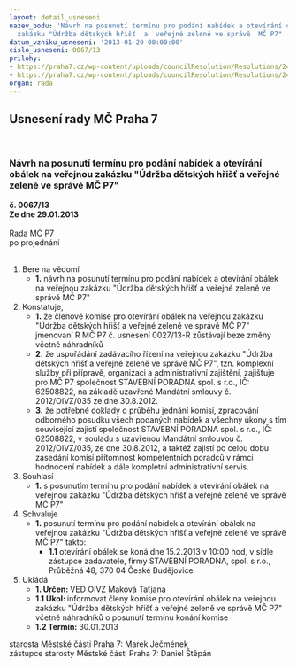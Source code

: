 ```yaml
---
layout: detail_usneseni
nazev_bodu: 'Návrh na posunutí termínu pro podání nabídek a otevírání obálek  na veřejnou
  zakázku "Údržba dětských hřišť  a  veřejné zeleně ve správě  MČ P7"  '
datum_vzniku_usneseni: '2013-01-29 00:00:00'
cislo_usneseni: 0067/13
prilohy:
- https://praha7.cz/wp-content/uploads/councilResolution/Resolutions/24314/6-13-1._usnesen%c3%ad_%c4%8d.0027.doc
- https://praha7.cz/wp-content/uploads/councilResolution/Resolutions/24314/6-13-2._dodate%c4%8dn%c3%a9_informace.pdf
organ: rada
---
```

<div id="ucUsn_pList" class="usn">
	<span><h2>Usnesení rady MČ Praha 7 </h2>
<br></span><div class="standBody">
<span><h3>Návrh na posunutí termínu pro podání nabídek a otevírání obálek  na veřejnou zakázku "Údržba dětských hřišť  a  veřejné zeleně ve správě  MČ P7"  </h3></span><div class="center">
		<strong>č. 0067/13</strong><br>
	</div>
<div class="center">
		<strong>Ze dne 29.01.2013</strong><br><br>
	</div>Rada MČ P7<br> po projednání<br><br><ol>
<li>Bere na vědomí<ul><li>
<strong>1.</strong> návrh na posunutí termínu pro podání nabídek a otevírání obálek  na veřejnou zakázku "Údržba dětských hřišť a  veřejné zeleně ve správě  MČ P7"  </li></ul>
</li>
<li>Konstatuje,<ul>
<li>
<strong>1.</strong> že členové komise pro otevírání obálek na veřejnou zakázku "Údržba dětských hřišť a  veřejné zeleně ve správě  MČ P7" jmenovaní R MČ P7 č. usnesení 0027/13-R zůstávají beze změny včetně náhradníků </li>
<li>
<strong>2.</strong> že uspořádání zadávacího řízení na veřejnou zakázku "Údržba dětských hřišť a  veřejné zeleně ve správě  MČ P7",  tzn. komplexní služby při přípravě, organizaci a administrativní zajištění, zajišťuje pro MČ P7 společnost STAVEBNÍ PORADNA spol. s r.o., IČ: 62508822, na základě uzavřené Mandátní smlouvy č. 2012/OIVZ/035 ze dne 30.8.2012.</li>
<li>
<strong>3.</strong> že potřebné doklady o průběhu jednání komisí, zpracování odborného posudku všech podaných nabídek a všechny úkony s tím související zajistí společnost STAVEBNÍ PORADNA spol. s r.o., IČ: 62508822, v souladu s uzavřenou Mandátní smlouvou č. 2012/OIVZ/035, ze dne 30.8.2012, a taktéž zajistí po celou dobu zasedání komisí přítomnost kompetentních poradců v rámci hodnocení nabídek a dále kompletní administrativní servis.</li>
</ul>
</li>
<li>Souhlasí<ul><li>
<strong>1.</strong> s posunutím  termínu pro podání nabídek a otevírání obálek  na veřejnou zakázku "Údržba dětských hřišť  a  veřejné zeleně ve správě  MČ P7"   </li></ul>
</li>
<li>Schvaluje<ul><li>
<strong>1.</strong> posunutí termínu pro podání nabídek a otevírání obálek na veřejnou zakázku "Údržba dětských hřišť  a  veřejné zeleně ve správě  MČ P7" takto:<ul><li>
<strong>1.1</strong> otevírání obálek se koná  dne 15.2.2013 v 10:00 hod, v sídle zástupce zadavatele, firmy STAVEBNÍ PORADNA, spol. s r.o., Průběžná 48, 370 04 České Budějovice </li></ul>
</li></ul>
</li>
<li>Ukládá<ul>
<li>
<strong>1. Určen: </strong>VED OIVZ Maková Taťjana</li>
<li>
<strong>1.1 Úkol: </strong>informovat členy komise pro otevírání obálek na veřejnou zakázku "Údržba dětských hřišť  a  veřejné zeleně ve správě  MČ P7" včetně náhradníků o posunutí termínu konání komise</li>
<li>
<strong>1.2 Termín: </strong>30.01.2013</li>
</ul>
</li>
</ol>starosta Městské části Praha 7: Marek Ječmének<br>zástupce starosty Městské části Praha 7: Daniel Štěpán 
</div>
</div>